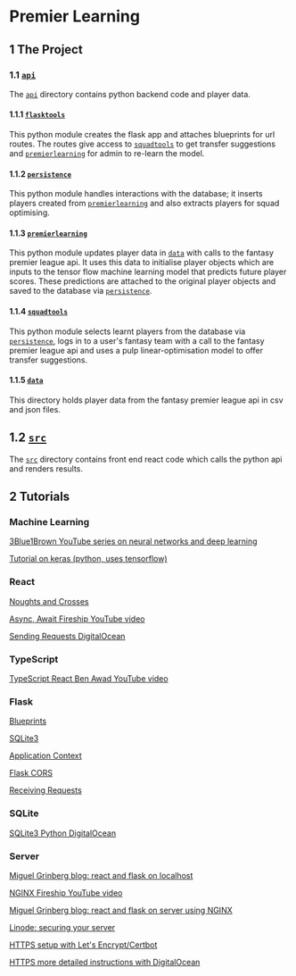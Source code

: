 # Premier Learning

## 1 The Project

### 1.1 [`api`](https://github.com/UnawareWolf/PremierLearning-React-Flask/tree/main/api)

The [`api`](https://github.com/UnawareWolf/PremierLearning-React-Flask/tree/main/api) directory contains python backend code and player data.

#### 1.1.1 [`flasktools`](https://github.com/UnawareWolf/PremierLearning-React-Flask/tree/main/api/flasktools)

This python module creates the flask app and attaches blueprints for url routes. The routes give access to [`squadtools`](https://github.com/UnawareWolf/PremierLearning-React-Flask/tree/main/api/squadtools) to get transfer suggestions and [`premierlearning`](https://github.com/UnawareWolf/PremierLearning-React-Flask/tree/main/api/premierlearning) for admin to re-learn the model.

#### 1.1.2 [`persistence`](https://github.com/UnawareWolf/PremierLearning-React-Flask/tree/main/api/persistence)

This python module handles interactions with the database; it inserts players created from [`premierlearning`](https://github.com/UnawareWolf/PremierLearning-React-Flask/tree/main/api/premierlearning) and also extracts players for squad optimising.

#### 1.1.3 [`premierlearning`](https://github.com/UnawareWolf/PremierLearning-React-Flask/tree/main/api/premierlearning)

This python module updates player data in [`data`](https://github.com/UnawareWolf/PremierLearning-React-Flask/tree/main/api/data) with calls to the fantasy premier league api. It uses this data to initialise player objects which are inputs to the tensor flow machine learning model that predicts future player scores. These predictions are attached to the original player objects and saved to the database via [`persistence`](https://github.com/UnawareWolf/PremierLearning-React-Flask/tree/main/api/persistence).

#### 1.1.4 [`squadtools`](https://github.com/UnawareWolf/PremierLearning-React-Flask/tree/main/api/squadtools)

This python module selects learnt players from the database via [`persistence`](https://github.com/UnawareWolf/PremierLearning-React-Flask/tree/main/api/persistence), logs in to a user's fantasy team with a call to the fantasy premier league api and uses a pulp linear-optimisation model to offer transfer suggestions.

#### 1.1.5 [`data`](https://github.com/UnawareWolf/PremierLearning-React-Flask/tree/main/api/data)

This directory holds player data from the fantasy premier league api in csv and json files.

## 1.2 [`src`](https://github.com/UnawareWolf/PremierLearning-React-Flask/tree/main/src)

The [`src`](https://github.com/UnawareWolf/PremierLearning-React-Flask/tree/main/src) directory contains front end react code which calls the python api and renders results.

## 2 Tutorials

### Machine Learning

[3Blue1Brown YouTube series on neural networks and deep learning](https://www.youtube.com/playlist?list=PLZHQObOWTQDNU6R1_67000Dx_ZCJB-3pi)

[Tutorial on keras (python, uses tensorflow)](https://machinelearningmastery.com/tutorial-first-neural-network-python-keras/)

### React

[Noughts and Crosses](https://reactjs.org/tutorial/tutorial.html)

[Async, Await Fireship YouTube video](https://www.youtube.com/watch?v=vn3tm0quoqE)

[Sending Requests DigitalOcean](https://www.digitalocean.com/community/tutorials/how-to-call-web-apis-with-the-useeffect-hook-in-react)

### TypeScript

[TypeScript React Ben Awad YouTube video](https://www.youtube.com/watch?v=Z5iWr6Srsj8)

### Flask

[Blueprints](https://flask.palletsprojects.com/en/1.1.x/blueprints/)

[SQLite3](https://flask.palletsprojects.com/en/1.1.x/patterns/sqlite3/)

[Application Context](https://flask.palletsprojects.com/en/1.1.x/appcontext/)

[Flask CORS](https://flask-cors.readthedocs.io/en/latest/)

[Receiving Requests](https://www.digitalocean.com/community/tutorials/processing-incoming-request-data-in-flask)

### SQLite

[SQLite3 Python DigitalOcean](https://www.digitalocean.com/community/tutorials/how-to-use-the-sqlite3-module-in-python-3)

### Server

[Miguel Grinberg blog: react and flask on localhost](https://blog.miguelgrinberg.com/post/how-to-create-a-react--flask-project)

[NGINX Fireship YouTube video](https://www.youtube.com/watch?v=JKxlsvZXG7c)

[Miguel Grinberg blog: react and flask on server using NGINX](https://blog.miguelgrinberg.com/post/how-to-deploy-a-react--flask-project)

[Linode: securing your server](https://www.linode.com/docs/guides/securing-your-server/)

[HTTPS setup with Let's Encrypt/Certbot](https://letsencrypt.org/getting-started/)

[HTTPS more detailed instructions with DigitalOcean](https://www.digitalocean.com/community/tutorials/how-to-secure-nginx-with-let-s-encrypt-on-ubuntu-18-04)
